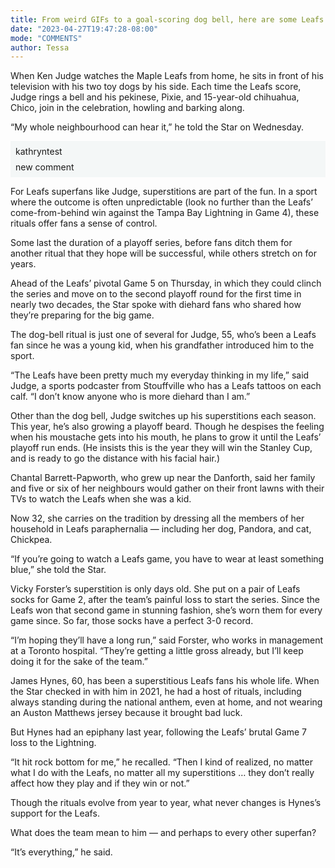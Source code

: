 ```yaml
---
title: From weird GIFs to a goal-scoring dog bell, here are some Leafs superfans’ quirkiest superstitions"
date: "2023-04-27T19:47:28-08:00"
mode: "COMMENTS"
author: Tessa
---
```


When Ken Judge watches the Maple Leafs from home, he sits in front of his television with his two toy dogs by his side. Each time the Leafs score, Judge rings a bell and his pekinese, Pixie, and 15-year-old chihuahua, Chico, join in the celebration, howling and barking along.

“My whole neighbourhood can hear it,” he told the Star on Wednesday.

<div class="coral-comment-embed" style="background-color: #f4f7f7; padding: 8px;" data-commentID=c80d3cc1-1a2a-4bb7-b8af-615470bae957 data-allowReplies="true" data-reactionLabel="Respect"><div style="margin-bottom: 8px;">kathryntest</div><div><div>new comment</div></div></div>

For Leafs superfans like Judge, superstitions are part of the fun. In a sport where the outcome is often unpredictable (look no further than the Leafs’ come-from-behind win against the Tampa Bay Lightning in Game 4), these rituals offer fans a sense of control.

Some last the duration of a playoff series, before fans ditch them for another ritual that they hope will be successful, while others stretch on for years.

Ahead of the Leafs’ pivotal Game 5 on Thursday, in which they could clinch the series and move on to the second playoff round for the first time in nearly two decades, the Star spoke with diehard fans who shared how they’re preparing for the big game.

The dog-bell ritual is just one of several for Judge, 55, who’s been a Leafs fan since he was a young kid, when his grandfather introduced him to the sport.

“The Leafs have been pretty much my everyday thinking in my life,” said Judge, a sports podcaster from Stouffville who has a Leafs tattoos on each calf. “I don’t know anyone who is more diehard than I am.”

Other than the dog bell, Judge switches up his superstitions each season. This year, he’s also growing a playoff beard. Though he despises the feeling when his moustache gets into his mouth, he plans to grow it until the Leafs’ playoff run ends. (He insists this is the year they will win the Stanley Cup, and is ready to go the distance with his facial hair.)

Chantal Barrett-Papworth, who grew up near the Danforth, said her family and five or six of her neighbours would gather on their front lawns with their TVs to watch the Leafs when she was a kid.

Now 32, she carries on the tradition by dressing all the members of her household in Leafs paraphernalia — including her dog, Pandora, and cat, Chickpea.

“If you’re going to watch a Leafs game, you have to wear at least something blue,” she told the Star.

Vicky Forster’s superstition is only days old. She put on a pair of Leafs socks for Game 2, after the team’s painful loss to start the series. Since the Leafs won that second game in stunning fashion, she’s worn them for every game since. So far, those socks have a perfect 3-0 record.

“I’m hoping they’ll have a long run,” said Forster, who works in management at a Toronto hospital. “They’re getting a little gross already, but I’ll keep doing it for the sake of the team.”

James Hynes, 60, has been a superstitious Leafs fans his whole life. When the Star checked in with him in 2021, he had a host of rituals, including always standing during the national anthem, even at home, and not wearing an Auston Matthews jersey because it brought bad luck.

But Hynes had an epiphany last year, following the Leafs’ brutal Game 7 loss to the Lightning.

“It hit rock bottom for me,” he recalled. “Then I kind of realized, no matter what I do with the Leafs, no matter all my superstitions … they don’t really affect how they play and if they win or not.”

Though the rituals evolve from year to year, what never changes is Hynes’s support for the Leafs.

What does the team mean to him — and perhaps to every other superfan?

“It’s everything,” he said.
